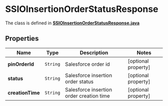 

# SSIOInsertionOrderStatusResponse

The class is defined in **[SSIOInsertionOrderStatusResponse.java](../../src/main/java/org/openapitools/model/SSIOInsertionOrderStatusResponse.java)**

## Properties

Name | Type | Description | Notes
------------ | ------------- | ------------- | -------------
**pinOrderId** | `String` | Salesforce order id |  [optional property]
**status** | `String` | Salesforce insertion order status |  [optional property]
**creationTime** | `String` | Salesforce insertion order creation time |  [optional property]





